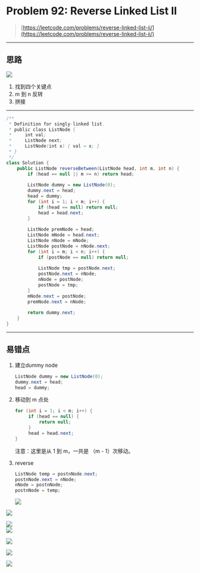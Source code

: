# Problem 92: Reverse Linked List II

> [https://leetcode.com/problems/reverse-linked-list-ii/](https://leetcode.com/problems/reverse-linked-list-ii/)

---

## 思路

![](ReverseList_II.jpg)  
1. 找到四个关键点  
2. m 到 n 反转  
3. 拼接

---

```java
/**
 * Definition for singly-linked list.
 * public class ListNode {
 *     int val;
 *     ListNode next;
 *     ListNode(int x) { val = x; }
 * }
 */
class Solution {
    public ListNode reverseBetween(ListNode head, int m, int n) {
        if (head == null || m >= n) return head;
        
        ListNode dummy = new ListNode(0);
        dummy.next = head;
        head = dummy;
        for (int i = 1; i < m; i++) {
            if (head == null) return null;
            head = head.next;
        }
        
        ListNode premNode = head;
        ListNode mNode = head.next;
        ListNode nNode = mNode;
        ListNode postNode = nNode.next;
        for (int i = m; i < n; i++) {
            if (postNode == null) return null;
                
            ListNode tmp = postNode.next;
            postNode.next = nNode;
            nNode = postNode;
            postNode = tmp;
        }
        mNode.next = postNode;
        premNode.next = nNode;
        
        return dummy.next;
    }
}
```

---

## 易错点

1. 建立dummy node
   ```java
   ListNode dummy = new ListNode(0);
   dummy.next = head;
   head = dummy;
   ```
2. 移动到 m 点处
   ```java
   for (int i = 1; i < m; i++) {
        if (head == null) {
            return null;
        }
        head = head.next;
   }
   ```

   注意：这里是从 1 到 m，一共是 （m - 1）次移动。
3. reverse
   ```java
   ListNode temp = postnNode.next;
   postnNode.next = nNode;
   nNode = postnNode;
   postnNode = temp;
   ```

   ![](reverse_01.jpg)

![](reverse_02.jpg)

![](reverse_03.jpg)  
![](reverse_04.jpg)

![](reverse_05.jpg)

![](reverse_06.jpg)

![](reverse_07.jpg)

